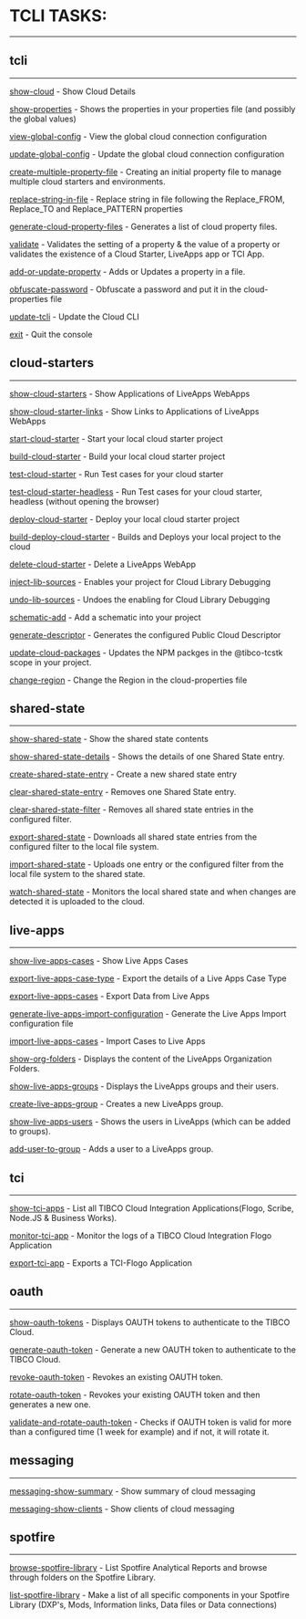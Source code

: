 # TCLI TASKS: 

---


## tcli

---


[show-cloud](./show-cloud.md) - Show Cloud Details

[show-properties](./show-properties.md) - Shows the properties in your properties file (and possibly the global values)

[view-global-config](./view-global-config.md) - View the global cloud connection configuration

[update-global-config](./update-global-config.md) - Update the global cloud connection configuration

[create-multiple-property-file](./create-multiple-property-file.md) - Creating an initial property file to manage multiple cloud starters and environments.

[replace-string-in-file](./replace-string-in-file.md) - Replace string in file following the Replace_FROM, Replace_TO and Replace_PATTERN properties

[generate-cloud-property-files](./generate-cloud-property-files.md) - Generates a list of cloud property files.

[validate](./validate.md) - Validates the setting of a property & the value of a property or validates the existence of a Cloud Starter, LiveApps app or TCI App.

[add-or-update-property](./add-or-update-property.md) - Adds or Updates a property in a file.

[obfuscate-password](./obfuscate-password.md) - Obfuscate a password and put it in the cloud-properties file

[update-tcli](./update-tcli.md) - Update the Cloud CLI

[exit](./exit.md) - Quit the console


## cloud-starters

---


[show-cloud-starters](./show-cloud-starters.md) - Show Applications of LiveApps WebApps

[show-cloud-starter-links](./show-cloud-starter-links.md) - Show Links to Applications of LiveApps WebApps

[start-cloud-starter](./start-cloud-starter.md) - Start your local cloud starter project

[build-cloud-starter](./build-cloud-starter.md) - Build your local cloud starter project

[test-cloud-starter](./test-cloud-starter.md) - Run Test cases for your cloud starter

[test-cloud-starter-headless](./test-cloud-starter-headless.md) - Run Test cases for your cloud starter, headless (without opening the browser)

[deploy-cloud-starter](./deploy-cloud-starter.md) - Deploy your local cloud starter project

[build-deploy-cloud-starter](./build-deploy-cloud-starter.md) - Builds and Deploys your local project to the cloud

[delete-cloud-starter](./delete-cloud-starter.md) - Delete a LiveApps WebApp

[inject-lib-sources](./inject-lib-sources.md) - Enables your project for Cloud Library Debugging

[undo-lib-sources](./undo-lib-sources.md) - Undoes the enabling for Cloud Library Debugging

[schematic-add](./schematic-add.md) - Add a schematic into your project

[generate-descriptor](generate-descriptor.md) - Generates the configured Public Cloud Descriptor

[update-cloud-packages](./update-cloud-packages.md) - Updates the NPM packges in the @tibco-tcstk scope in your project.

[change-region](./change-region.md) - Change the Region in the cloud-properties file


## shared-state

---


[show-shared-state](./show-shared-state.md) - Show the shared state contents

[show-shared-state-details](./show-shared-state-details.md) - Shows the details of one Shared State entry.

[create-shared-state-entry](./create-shared-state-entry.md) - Create a new shared state entry

[clear-shared-state-entry](./clear-shared-state-entry.md) - Removes one Shared State entry.

[clear-shared-state-filter](./clear-shared-state-filter.md) - Removes all shared state entries in the configured filter.

[export-shared-state](./export-shared-state.md) - Downloads all shared state entries from the configured filter to the local file system.

[import-shared-state](./import-shared-state.md) - Uploads one entry or the configured filter from the local file system to the shared state.

[watch-shared-state](./watch-shared-state.md) - Monitors the local shared state and when changes are detected it is uploaded to the cloud.


## live-apps

---


[show-live-apps-cases](./show-live-apps-cases.md) - Show Live Apps Cases

[export-live-apps-case-type](./export-live-apps-case-type.md) - Export the details of a Live Apps Case Type

[export-live-apps-cases](./export-live-apps-cases.md) - Export Data from Live Apps

[generate-live-apps-import-configuration](./generate-live-apps-import-configuration.md) - Generate the Live Apps Import configuration file

[import-live-apps-cases](./import-live-apps-cases.md) - Import Cases to Live Apps

[show-org-folders](./show-org-folders.md) - Displays the content of the LiveApps Organization Folders.

[show-live-apps-groups](./show-live-apps-groups.md) - Displays the LiveApps groups and their users.

[create-live-apps-group](./create-live-apps-group.md) - Creates a new LiveApps group.

[show-live-apps-users](./show-live-apps-users.md) - Shows the users in LiveApps (which can be added to groups).

[add-user-to-group](./add-user-to-group.md) - Adds a user to a LiveApps group.


## tci

---


[show-tci-apps](./show-tci-apps.md) - List all TIBCO Cloud Integration Applications(Flogo, Scribe, Node.JS & Business Works).

[monitor-tci-app](./monitor-tci-app.md) - Monitor the logs of a TIBCO Cloud Integration Flogo Application

[export-tci-app](./export-tci-app.md) - Exports a TCI-Flogo Application


## oauth

---


[show-oauth-tokens](./show-oauth-tokens.md) - Displays OAUTH tokens to authenticate to the TIBCO Cloud.

[generate-oauth-token](./generate-oauth-token.md) - Generate a new OAUTH token to authenticate to the TIBCO Cloud.

[revoke-oauth-token](./revoke-oauth-token.md) - Revokes an existing OAUTH token.

[rotate-oauth-token](./rotate-oauth-token.md) - Revokes your existing OAUTH token and then generates a new one.

[validate-and-rotate-oauth-token](./validate-and-rotate-oauth-token.md) - Checks if OAUTH token is valid for more than a configured time (1 week for example) and if not, it will rotate it.


## messaging

---


[messaging-show-summary](./messaging-show-summary.md) - Show summary of cloud messaging

[messaging-show-clients](./messaging-show-clients.md) - Show clients of cloud messaging


## spotfire

---


[browse-spotfire-library](./browse-spotfire-library.md) - List Spotfire Analytical Reports and browse through folders on the Spotfire Library.

[list-spotfire-library](./list-spotfire-library.md) - Make a list of all specific components in your Spotfire Library (DXP's, Mods, Information links, Data files or Data connections)
